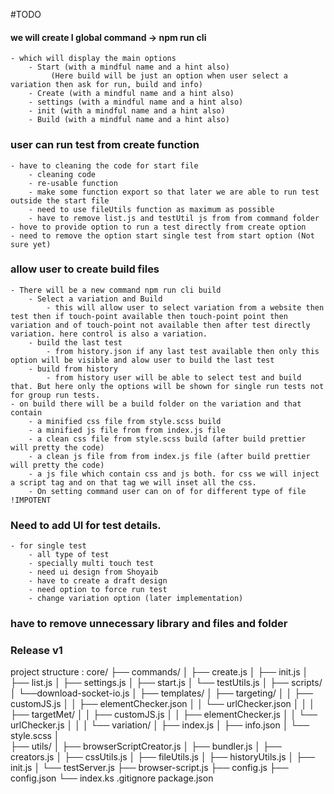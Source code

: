 #TODO
#### we will create I global command -> npm run cli
    - which will display the main options
        - Start (with a mindful name and a hint also)
             (Here build will be just an option when user select a variation then ask for run, build and info)
        - Create (with a mindful name and a hint also)
        - settings (with a mindful name and a hint also)
        - init (with a mindful name and a hint also)
        - Build (with a mindful name and a hint also)

### user can run test from create function
    - have to cleaning the code for start file
        - cleaning code
        - re-usable function
        - make some function export so that later we are able to run test outside the start file
        - need to use fileUtils function as maximum as possible
        - have to remove list.js and testUtil js from from command folder
    - hove to provide option to run a test directly from create option
    - need to remove the option start single test from start option (Not sure yet)


### allow user to create build files
    - There will be a new command npm run cli build 
        - Select a variation and Build
            - this will allow user to select variation from a website then test then if touch-point available then touch-point point then variation and of touch-point not available then after test directly variation. here control is also a variation.
        - build the last test
            - from history.json if any last test available then only this option will be visible and alow user to build the last test
        - build from history
            - from history user will be able to select test and build that. But here only the options will be shown for single run tests not for group run tests.
    - on build there will be a build folder on the variation and that contain
        - a minified css file from style.scss build
        - a minified js file from from index.js file 
        - a clean css file from style.scss build (after build prettier will pretty the code)
        - a clean js file from from index.js file (after build prettier will pretty the code)
        - a js file which contain css and js both. for css we will inject a script tag and on that tag we will inset all the css.
        - On setting command user can on of for different type of file !IMPOTENT

### Need to add UI for test details.
    - for single test
        - all type of test
        - specially multi touch test
        - need ui design from Shoyaib
        - have to create a draft design 
        - need option to force run test
        - change variation option (later implementation)


### have to remove unnecessary library and files and folder 

### Release v1


project structure : 
core/
├── commands/
│   ├── create.js
│   ├── init.js
│   ├── list.js
│   ├── settings.js
│   ├── start.js
│   └── testUtils.js
│
├── scripts/
│   └──download-socket-io.js
│
├── templates/
│   ├── targeting/
│   │   ├── customJS.js
│   │   ├── elementChecker.json
│   │   └── urlChecker.json
│   │
│   ├── targetMet/
│   │   ├── customJS.js
│   │   ├── elementChecker.js
│   │   └── urlChecker.js
│   │
│   └── variation/
│       ├── index.js
│       ├── info.json
│       └── style.scss
│   
├── utils/
│   ├── browserScriptCreator.js
│   ├── bundler.js
│   ├── creators.js
│   ├── cssUtils.js
│   ├── fileUtils.js
│   ├── historyUtils.js
│   ├── init.js
│   └── testServer.js
├── browser-script.js
├── config.js
├── config.json
└── index.ks
.gitignore
package.json
